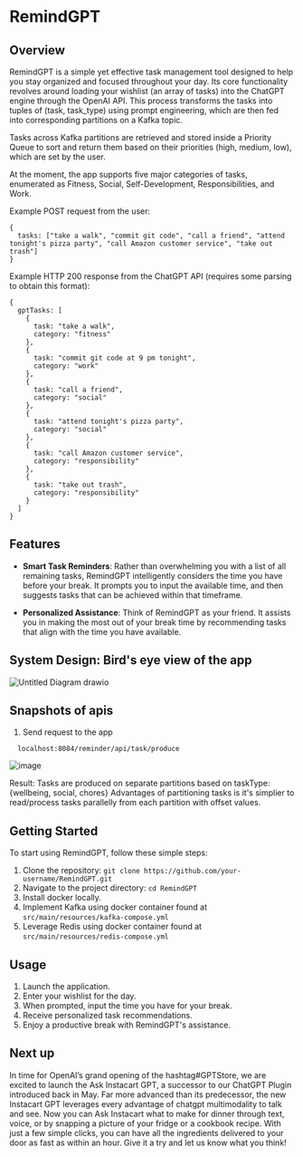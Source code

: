 # RemindGPT

## Overview
RemindGPT is a simple yet effective task management tool designed to help you stay organized and focused throughout your day. Its core functionality revolves around loading your wishlist (an array of tasks) into the ChatGPT engine through the OpenAI API. This process transforms the tasks into tuples of (task, task_type) using prompt engineering, which are then fed into corresponding partitions on a Kafka topic.

Tasks across Kafka partitions are retrieved and stored inside a Priority Queue to sort and return them based on their priorities (high, medium, low), which are set by the user.

At the moment, the app supports five major categories of tasks, enumerated as Fitness, Social, Self-Development, Responsibilities, and Work.

Example POST request from the user:
```
{
  tasks: ["take a walk", "commit git code", "call a friend", "attend tonight's pizza party", "call Amazon customer service", "take out trash"]
}

```

Example HTTP 200 response from the ChatGPT API (requires some parsing to obtain this format):
```
{
  gptTasks: [
    {
      task: "take a walk",
      category: "fitness"
    },
    {
      task: "commit git code at 9 pm tonight",
      category: "work"
    },
    {
      task: "call a friend",
      category: "social"
    },
    {
      task: "attend tonight's pizza party",
      category: "social"
    },
    {
      task: "call Amazon customer service",
      category: "responsibility"
    },
    {
      task: "take out trash",
      category: "responsibility"
    }
  ]
}

```


## Features
- **Smart Task Reminders**: Rather than overwhelming you with a list of all remaining tasks, RemindGPT intelligently considers the time you have before your break. It prompts you to input the available time, and then suggests tasks that can be achieved within that timeframe.

- **Personalized Assistance**: Think of RemindGPT as your friend. It assists you in making the most out of your break time by recommending tasks that align with the time you have available.

## System Design: Bird's eye view of the app

![Untitled Diagram drawio](https://github.com/prajyotkcsu/remind-gpt/assets/154280801/ffa8bbc2-ae00-4243-bdb7-e225f23b8c6a)




## Snapshots of apis
1) Send request to the app
 ```
   localhost:8084/reminder/api/task/produce
```
![image](https://github.com/prajyotkcsu/remind-gpt/assets/154280801/b4701a9c-940f-4709-94a2-fa90d75e282b)

Result: Tasks are produced on separate partitions based on taskType: {wellbeing, social, chores}
Advantages of partitioning tasks is it's simplier to read/process tasks parallelly from each partition with offset values.


## Getting Started
To start using RemindGPT, follow these simple steps:
1. Clone the repository: `git clone https://github.com/your-username/RemindGPT.git`
2. Navigate to the project directory: `cd RemindGPT`
3. Install docker locally.
4. Implement Kafka using docker container found at ```src/main/resources/kafka-compose.yml```
5. Leverage Redis using docker container found at ```src/main/resources/redis-compose.yml```

## Usage
1. Launch the application.
2. Enter your wishlist for the day.
3. When prompted, input the time you have for your break.
4. Receive personalized task recommendations.
5. Enjoy a productive break with RemindGPT's assistance.

## Next up
In time for OpenAI’s grand opening of the hashtag#GPTStore, we are excited to launch the Ask Instacart GPT, a successor to our ChatGPT Plugin introduced back in May. Far more advanced than its predecessor, the new Instacart GPT leverages every advantage of chatgpt multimodality to talk and see. Now you can Ask Instacart what to make for dinner through text, voice, or by snapping a picture of your fridge or a cookbook recipe. With just a few simple clicks, you can have all the ingredients delivered to your door as fast as within an hour. Give it a try and let us know what you think!


